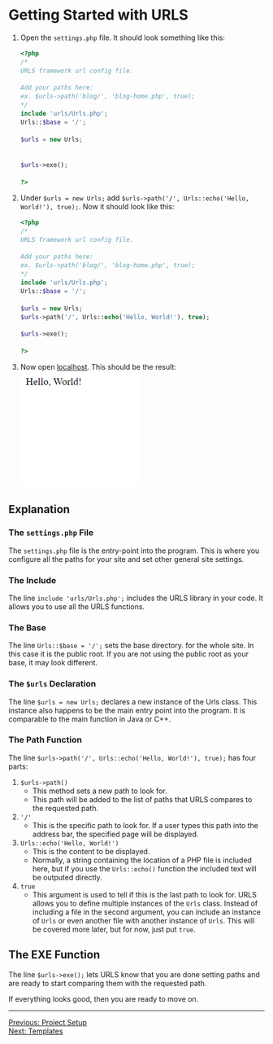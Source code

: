 # Getting Started with URLS
1. Open the `settings.php` file. It should look something like this:
   ```PHP
   <?php
   /*
   URLS framework url config file.

   Add your paths here:
   ex. $urls->path('blog/', 'blog-home.php', true);
   */
   include 'urls/Urls.php';
   Urls::$base = '/';

   $urls = new Urls;


   $urls->exe();

   ?>
   ```
2. Under `$urls = new Urls;` add `$urls->path('/', Urls::echo('Hello, World!'), true);`. Now it should look like this\:
   ```PHP
   <?php
   /*
   URLS framework url config file.

   Add your paths here:
   ex. $urls->path('blog/', 'blog-home.php', true);
   */
   include 'urls/Urls.php';
   Urls::$base = '/';

   $urls = new Urls;
   $urls->path('/', Urls::echo('Hello, World!'), true);

   $urls->exe();

   ?>
   ```
3. Now open [localhost](http://localhost/). This should be the result\:  
   <picture>
       <img alt="Output" src="assets/hello_world_tutorial.png">
   </picture>
   
## Explanation
### The `settings.php` File
The `settings.php` file is the entry-point into the program. This is where you configure all the paths for your site and set other general site settings.

### The Include
The line `include 'urls/Urls.php';` includes the URLS library in your code. It allows you to use all the URLS functions.

### The Base
The line `Urls::$base = '/';` sets the base directory. for the whole site. In this case it is the public root. If you are not using the public root as your base, it may look different.

### The `$urls` Declaration
The line `$urls = new Urls;` declares a new instance of the Urls class. This instance also happens to be the main entry point into the program. It is comparable to the main function in Java or C++.

### The Path Function
The line `$urls->path('/', Urls::echo('Hello, World!'), true);` has four parts:
1. `$urls->path()`
   * This method sets a new path to look for.
   * This path will be added to the list of paths that URLS compares to the requested path.
2. `'/'`
   * This is the specific path to look for. If a user types this path into the address bar, the specified page will be displayed.
3. `Urls::echo('Hello, World!')`
   * This is the content to be displayed.
   * Normally, a string containing the location of a PHP file is included here, but if you use the `Urls::echo()` function the included text will be outputed directly.
4. `true`
   * This argument is used to tell if this is the last path to look for. URLS allows you to define multiple instances of the `Urls` class. Instead of including a file in the second argument, you can include an instance of `Urls` or even another file with another instance of `Urls`. This will be covered more later, but for now, just put `true`.

## The EXE Function
The line `$urls->exe();` lets URLS know that you are done setting paths and are ready to start comparing them with the requested path.
  
If everything looks good, then you are ready to move on.
___
[Previous: Project Setup](setup.md)  
[Next: Templates](templates.md)
